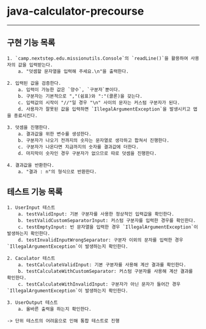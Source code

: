 # java-calculator-precourse

---

## 구현 기능 목록

    1. `camp.nextstep.edu.missionutils.Console`의 `readLine()`을 활용하여 사용자의 값을 입력받는다.
        a. "덧셈할 문자열을 입력해 주세요.\n"을 출력한다.

    2. 입력된 값을 검증한다.
        a. 입력이 가능한 값은 `양수`, `구분자`뿐이다.
        b. 구분자는 기본적으로 ","(쉼표)와 ":"(콜론)을 갖는다.
        c. 입력값의 시작이 "//"일 경우 "\n" 사이의 문자는 커스텀 구분자가 된다.
        d. 사용자가 잘못된 값을 입력하면 `IllegalArgumentException`을 발생시키고 앱을 종료시킨다.

    3. 덧셈을 진행한다.
        a. 결과값을 위한 변수를 생성한다.
        b. 구분자가 나오기 전까지의 숫자는 문자열로 생각하고 합쳐서 진행한다.
        c. 구분자가 나온다면 지금까지의 숫자를 결과값에 더한다.
        d. 마지막이 숫자인 경우 구분자가 없으므로 따로 덧셈을 진행한다.

    4. 결과값을 반환한다.
        a. "결과 : n"의 형식으로 반환한다.

## 테스트 기능 목록

    1. UserInput 테스트
        a. testValidInput: 기본 구분자를 사용한 정상적인 입력값을 확인한다.
        b. testValidCustomSeparatorInput: 커스텀 구분자를 입력한 경우를 확인한다.
        c. testEmptyInput: 빈 문자열을 입력한 경우 `IllegalArgumentException`이 발생하는지 확인한다.
        d. testInvalidInputWrongSeparator: 구분자 이외의 문자를 입력한 경우 `IllegalArgumentException`이 발생하는지 확인한다.

    2. Caculator 테스트
        a. testCalculateValidInput: 기본 구분자를 사용해 계산 결과를 확인한다.
        b. testCalculateWithCustomSeparator: 커스텀 구분자를 사용해 계산 결과를 확인한다.
        c. testCalculateWithInvalidInput: 구분자가 아닌 문자가 들어간 경우 `IllegalArgumentException`이 발생하는지 확인한다.

    3. UserOutput 테스트
        a. 올바른 출력을 하는지 확인한다.

    -> 단위 테스트의 어려움으로 인해 통합 테스트로 진행
